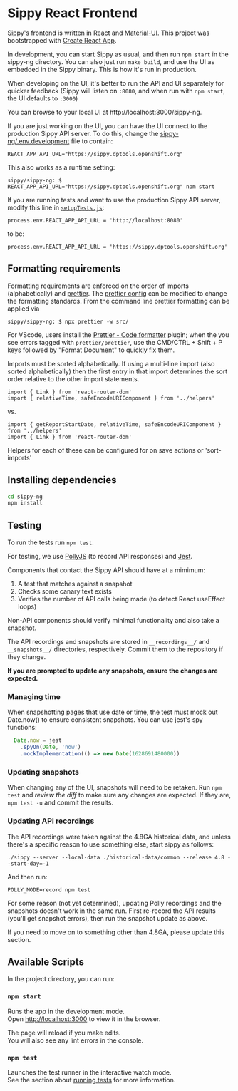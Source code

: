 # Sippy React Frontend

Sippy's frontend is written in React and [Material-UI](https://v4.mui.com/). This project was
bootstrapped with [Create React App](https://github.com/facebook/create-react-app).

In development, you can start Sippy as usual, and then run `npm start`
in the sippy-ng directory.  You can also just run `make build`, and use
the UI as embedded in the Sippy binary. This is how it's run in
production.

When developing on the UI, it's better to run the API and UI separately
for quicker feedback (Sippy will listen on `:8080`, and when run with
`npm start`, the UI defaults to `:3000`)

You can browse to your local UI at http://localhost:3000/sippy-ng.

If you are just working on the UI, you can have the UI connect to the production Sippy API server.
To do this, change the [sippy-ng/.env.development](.env.development) file to contain:

```
REACT_APP_API_URL="https://sippy.dptools.openshift.org"
```

This also works as a runtime setting:

```
sippy/sippy-ng: $ REACT_APP_API_URL="https://sippy.dptools.openshift.org" npm start
```

If you are running tests and want to use the production Sippy API server, modify this line in [`setupTests.js`](src/setupTests.js):

```
process.env.REACT_APP_API_URL = 'http://localhost:8080'
```

to be:

```
process.env.REACT_APP_API_URL = 'https://sippy.dptools.openshift.org'
```
## Formatting requirements

Formatting requirements are enforced on the order of imports (alphabetically) and [prettier](https://prettier.io/docs/en/options.html).  The [prettier config](prettier.config.js) can be modified to change the formatting standards.  From the command line prettier formatting can be applied via
```
sippy/sippy-ng: $ npx prettier -w src/
```

For VScode, users install the [Prettier - Code formatter](https://marketplace.visualstudio.com/items?itemName=esbenp.prettier-vscode) plugin; when the you see errors tagged with `prettier/prettier`, use the CMD/CTRL + Shift + P keys
followed by "Format Document" to quickly fix them.

Imports must be sorted alphabetically.  If using a multi-line import (also sorted alphabetically) then the first entry in that import determines the sort order relative to the other import statements.
```
import { Link } from 'react-router-dom'
import { relativeTime, safeEncodeURIComponent } from '../helpers'
```
vs.
```
import { getReportStartDate, relativeTime, safeEncodeURIComponent } from '../helpers'
import { Link } from 'react-router-dom'
```

Helpers for each of these can be configured for on save actions or 'sort-imports'

## Installing dependencies

```bash
cd sippy-ng
npm install
```

## Testing

To run the tests run `npm test`.

For testing, we use [PollyJS](https://netflix.github.io/pollyjs) (to
record API responses) and [Jest](https://jestjs.io/).

Components that contact the Sippy API should have at a mimimum:

   1. A test that matches against a snapshot
   2. Checks some canary text exists
   3. Verifies the number of API calls being made (to detect React useEffect loops)

Non-API components should verify minimal functionality and also
take a snapshot.

The API recordings and snapshots are stored in `__recordings__/` and
`__snapshots__/` directories, respectively. Commit them to the repository
if they change.

**If you are prompted to update any snapshots, ensure the changes are
expected.**

### Managing time

When snapshotting pages that use date or time, the test must mock out
Date.now() to ensure consistent snapshots.  You can use jest's spy
functions:

```javascript
  Date.now = jest
    .spyOn(Date, 'now')
    .mockImplementation(() => new Date(1628691480000))
```

### Updating snapshots

When changing any of the UI, snapshots will need to be retaken. Run `npm
test` and *review the diff* to make sure any changes are expected. If
they are, `npm test -u` and commit the results.

### Updating API recordings

The API recordings were taken against the 4.8GA historical data, and
unless there's a specific reason to use something else, start sippy as
follows:

```
./sippy --server --local-data ./historical-data/common --release 4.8 --start-day=-1
```

And then run:

```
POLLY_MODE=record npm test
``````

For some reason (not yet determined), updating Polly recordings and the
snapshots doesn't work in the same run. First re-record the API results
(you'll get snapshot errors), then run the snapshot update as above.

If you need to move on to something other than 4.8GA, please update this
section.

## Available Scripts

In the project directory, you can run:

### `npm start`

Runs the app in the development mode.\
Open [http://localhost:3000](http://localhost:3000) to view it in the browser.

The page will reload if you make edits.\
You will also see any lint errors in the console.

### `npm test`

Launches the test runner in the interactive watch mode.\
See the section about [running tests](https://facebook.github.io/create-react-app/docs/running-tests) for more information.
